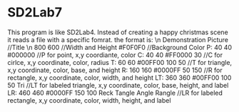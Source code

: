 # SD2Lab7
This program is like SD2Lab4.
Instead of creating a happy christmas scene it reads a file with a specific fomrat.
the format is: \n
Demonstration Picture                                    //Title \n
800 600                                                  //Width and Height
#F0F0F0                                                  //Background Color
P: 40 40 #000000                                         //P for point, x,y coordiante, color
C: 40 40 #FF0000 30                                      //C for cirlce, x,y coordinate, color, radius
T: 60 60 #00FF00 100 50                                  //T for triangle, x,y coordinate, color, base, and height
R: 160 160 #0000FF 50 150                                //R for rectangle, x,y coordinate, color, width, and height
LT: 360 360 #00FF00 100 50 Tri                           //LT for labeled triangle, x,y coordinate, color, base, height, and label
LR: 460 460 #0000FF 150 100 Reck Tangle Angle Rangle     //LR for labeled rectangle, x,y coordinate, color, width, height, and label
